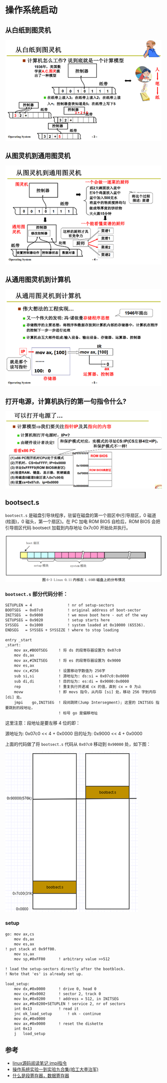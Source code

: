 # 操作系统启动
## 从白纸到图灵机

![](./images/tulingji00.png)

## 从图灵机到通用图灵机
![](./images/tongyongtulingji.png)

## 从通用图灵机到计算机
![](./images/jisuanji.png)

## 打开电源，计算机执行的第一句指令什么?

![](./images/ipaddress.png)

## bootsect.s

`bootsect.s` 是磁盘引导块程序，驻留在磁盘的第一个扇区中(引导扇区，0 磁道(柱面)，0 磁头，第一个扇区)。在 PC 加电 ROM BIOS 自检后，ROM BIOS 会把引导扇区代码 bootsect 加载到内存地址 0x7c00 开始处并执行。

![](./images/bootsectmem.png)


### `bootsect.s` 部分代码分析：

```
SETUPLEN = 4				! nr of setup-sectors
BOOTSEG  = 0x07c0			! original address of boot-sector
INITSEG  = 0x9000			! we move boot here - out of the way
SETUPSEG = 0x9020			! setup starts here
SYSSEG   = 0x1000			! system loaded at 0x10000 (65536).
ENDSEG   = SYSSEG + SYSSIZE	! where to stop loading

entry _start
_start:
	mov	ax,#BOOTSEG     ! 将 ds 的段寄存器设置为 0x07c0
	mov	ds,ax
	mov	ax,#INITSEG     ! 将 es 的段寄存器设置为 0x9000
	mov	es,ax
	mov	cx,#256         ! 设置移动字数值为 256字
	sub	si,si           ! 源地址为: ds:si = 0x07c0:0x0000
	sub	di,di           ! 目的址为: es:di = 0x9000:0x0000
	rep                 ! 重复执行并递减 cx 的值，直到 cx = 0 为止
	movw                ! 即 movs 指令，从内存 [si] 处，移动 256 字到内存 [di] 处。
	jmpi	go,INITSEG  ! 段间跳转(Jump Intersegment); 这里的 INITSEG 指要跳到的段地址，
                        ! 标号 go 是偏移地址
```

这里注意：段地址是要左移 4 位的即：

源地址为: 0x07c0 << 4 + 0x0000
目的址为: 0x9000 << 4 + 0x0000

上面的代码做了将 `bootsect.s` 代码从 `0x07c0` 移动到 `0x90000` 处，如下图：

![](./images/movbootsect.png)


### setup

```
go:	mov	ax,cs
	mov	ds,ax
	mov	es,ax
! put stack at 0x9ff00.
	mov	ss,ax
	mov	sp,#0xFF00		! arbitrary value >>512

! load the setup-sectors directly after the bootblock.
! Note that 'es' is already set up.

load_setup:
	mov	dx,#0x0000		! drive 0, head 0
	mov	cx,#0x0002		! sector 2, track 0
	mov	bx,#0x0200		! address = 512, in INITSEG
	mov	ax,#0x0200+SETUPLEN	! service 2, nr of sectors
	int	0x13			! read it
	jnc	ok_load_setup		! ok - continue
	mov	dx,#0x0000
	mov	ax,#0x0000		! reset the diskette
	int	0x13
	j	load_setup
```








## 参考
- [linux源码阅读笔记 jmpi指令](https://luogantt.blog.csdn.net/article/details/126836483?spm=1001.2101.3001.6650.10&utm_medium=distribute.pc_relevant.none-task-blog-2%7Edefault%7EBlogCommendFromBaidu%7ERate-11-126836483-blog-5735747.pc_relevant_default&depth_1-utm_source=distribute.pc_relevant.none-task-blog-2%7Edefault%7EBlogCommendFromBaidu%7ERate-11-126836483-blog-5735747.pc_relevant_default&utm_relevant_index=11)
- [操作系统实验一到实验九合集(哈工大李治军)](https://blog.csdn.net/leoabcd12/article/details/122268321)
- [什么是段寄存器，数据寄存器](https://blog.csdn.net/happylzs2008/article/details/105243075?spm=1001.2101.3001.6650.1&utm_medium=distribute.pc_relevant.none-task-blog-2%7Edefault%7ECTRLIST%7ERate-1-105243075-blog-127131196.pc_relevant_recovery_v2&depth_1-utm_source=distribute.pc_relevant.none-task-blog-2%7Edefault%7ECTRLIST%7ERate-1-105243075-blog-127131196.pc_relevant_recovery_v2&utm_relevant_index=2)
